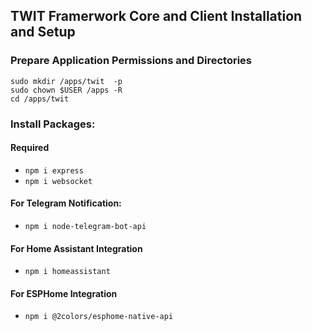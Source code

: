 ## TWIT Framerwork Core and Client Installation and Setup


### Prepare Application Permissions and Directories 

```
sudo mkdir /apps/twit  -p
sudo chown $USER /apps -R
cd /apps/twit
```

### Install Packages: 


#### Required
- ```npm i express```
- ```npm i websocket```
#### For Telegram Notification:
- ```npm i node-telegram-bot-api```
#### For Home Assistant Integration
- ```npm i homeassistant```
#### For ESPHome Integration
- ```npm i @2colors/esphome-native-api```
